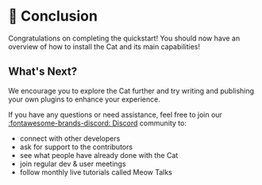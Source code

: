 # &#128640; Conclusion

Congratulations on completing the quickstart! You should now have an overview of how to install the Cat and its main capabilities!

## What's Next?

We encourage you to explore the Cat further and try writing and publishing your own plugins to enhance your experience.  

If you have any questions or need assistance, feel free to join our [:fontawesome-brands-discord: Discord](https://discord.gg/bHX5sNFCYU) community to:

- connect with other developers
- ask for support to the contributors
- see what people have already done with the Cat
- join regular dev & user meetings
- follow monthly live tutorials called Meow Talks